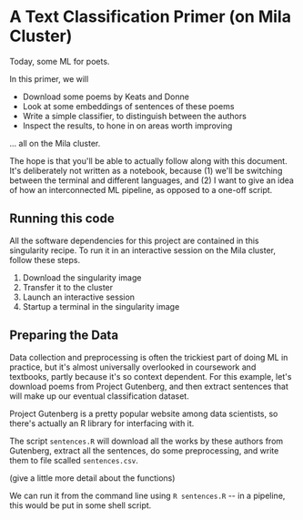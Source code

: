 
# A Text Classification Primer (on Mila Cluster)

Today, some ML for poets.

In this primer, we will
* Download some poems by Keats and Donne
* Look at some embeddings of sentences of these poems
* Write a simple classifier, to distinguish between the authors
* Inspect the results, to hone in on areas worth improving

... all on the Mila cluster.

The hope is that you'll be able to actually follow along with this document.
It's deliberately not written as a notebook, because (1) we'll be switching
between the terminal and different languages, and (2) I want to give an idea of
how an interconnected ML pipeline, as opposed to a one-off script.

## Running this code

All the software dependencies for this project are contained in this singularity
recipe. To run it in an interactive session on the Mila cluster, follow these
steps.

1) Download the singularity image
2) Transfer it to the cluster
3) Launch an interactive session
4) Startup a terminal in the singularity image

## Preparing the Data

Data collection and preprocessing is often the trickiest part of doing ML in
practice, but it's almost universally overlooked in coursework and textbooks,
partly because it's so context dependent. For this example, let's download poems
from Project Gutenberg, and then extract sentences that will make up our
eventual classification dataset.

Project Gutenberg is a pretty popular website among data scientists, so there's
actually an R library for interfacing with it. 

The script `sentences.R` will download all the works by these authors from
Gutenberg, extract all the sentences, do some preprocessing, and write them to
file scalled `sentences.csv`.

(give a little more detail about the functions)

We can run it from the command line using `R sentences.R` -- in a pipeline, this
would be put in some shell script.
